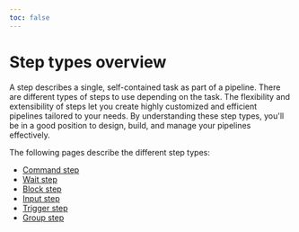 ```yaml
---
toc: false
---
```


# Step types overview

A step describes a single, self-contained task as part of a pipeline. There are different types of steps to use depending on the task. The flexibility and extensibility of steps let you create highly customized and efficient pipelines tailored to your needs. By understanding these step types, you'll be in a good position to design, build, and manage your pipelines effectively.

The following pages describe the different step types:

- [Command step](/docs/pipelines/configure/step-types/command-step)
- [Wait step](/docs/pipelines/configure/step-types/wait-step)
- [Block step](/docs/pipelines/configure/step-types/block-step)
- [Input step](/docs/pipelines/configure/step-types/input-step)
- [Trigger step](/docs/pipelines/configure/step-types/trigger-step)
- [Group step](/docs/pipelines/configure/step-types/group-step)
